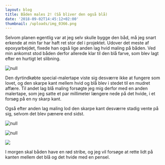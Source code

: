 ```yaml
---
layout: blog
title: Båden males 2! (Så bliver den også blå)
date: '2018-09-02T14:45:12+02:00'
thumbnail: /uploads/img_0366.png
---
```

Selvom planen egentlig var at jeg selv skulle bygge den båd, må jeg snart erkende at min far har haft ret stor del i projektet. Udover det meste af epoxyarbejdet, fixede han også lige anden lag hvid maling på båden. Ved min ankomst stod båden derfor allerede klar til den blå farve, som blev lagt efter en hurtigt let slibning.

![null](/uploads/img_0361.png)

Den dyrtindkøbte special-malertape viste sig desværre ikke at fungere som lovet, og den skarpe kant mellem hvid og blå blev i stedet til en mudret affære. Til andet lag blå maling forsøgte jeg mig derfor med en anden malertape, som jeg satte et par millimeter længere nede på det hvide, i et forsøg på en ny skarp kant.

Også efter anden lag maling lod den skarpe kant  desværre stadig vente på sig, selvom det blev pænere end sidst. 

![null](/uploads/img_0358.png)

![null](/uploads/img_0357.png)

![](/uploads/img_0366.png)

I morgen skal båden have en rød stribe, og jeg vil forsøge at rette lidt på kanten mellem det blå og det hvide med en pensel.
